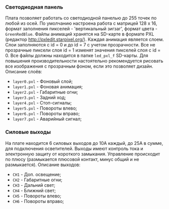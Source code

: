 
### Светодиодная панель
Плата позволяет работать со светодиодной панелью до 255 точек по любой из осей. По умолчанию настроена работа с матрицей 128 х 16, формат заполнения пикселей - 'вертикальный зигзаг', формат цвета -  `GreenRedBlue`. Файлы анимаций хранятся на SD-карте в формате PXL (редактор http://pxledit.starpixel.org/). 
Каждая анимация является слоем. Слои заполняются с id = 0 и до id = 7 с учетом прозрачности. Все не прозрачные пиксели слоя id = 1 изменят значения пикселей слоя с id = 0. Все файлы должны находится в папке `led_pxl_f` SD-карты. Для повышения производительности настоятельно рекомендуется рисовать все изображения с прозрачным фоном, если это позволяет дизайн.
Описание слоёв:
 * `layer0.pxl` - Фоновый слой;
 * `layer1.pxl` - Фоновая анимация;
 * `layer2.pxl` - Габаритные огни;
 * `layer3.pxl` - Задний ход;
 * `layer4.pxl` - Стоп-сигналы;
 * `layer5.pxl` - Повороты влево;
 * `layer6.pxl` - Повороты вправо;
 * `layer7.pxl` - Аварийный сигнал;
 
 
 ### Силовые выходы
На плате находится 6 силовых выходов до 10А каждый, до 25А в сумме, для подключения осветителей. Выходы имеют контроль тока и электронную защиту от короткого замыкания. Управление происходит по плюсу (размыкается плюсовой контакт, минус общий и не размыкается). Описание выходов:
* `CH1` - Доп. освещение;
* `CH2` - Габаритные огни;
* `CH3` - Дальний свет;
* `CH4` - Ближний свет;
* `CH5` - Повороты влево;
* `CH6` - Повороты вправо;

